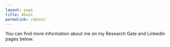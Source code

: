 ```yaml
---
layout: page
title: About
permalink: /about/
---
```


You can find more information about me on my Research Gate and LinkedIn pages below.

